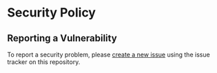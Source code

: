 # Security Policy

## Reporting a Vulnerability

To report a security problem, please [create a new issue](./issues) using the issue tracker on this repository.
